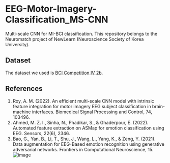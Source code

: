 # EEG-Motor-Imagery-Classification_MS-CNN
Multi-scale CNN for MI-BCI classification.
This repository belongs to the Neuromatch project of NewLearn (Neuroscience Society of Korea University).

## Dataset
The dataset we used is [BCI Competition IV 2b](https://www.bbci.de/competition/iv/). 

## References
1. Roy, A. M. (2022). An efficient multi-scale CNN model with intrinsic feature integration for motor imagery EEG subject classification in brain-machine interfaces. Biomedical Signal Processing and Control, 74, 103496. 
2. Ahmed, M. Z. I., Sinha, N., Phadikar, S., & Ghaderpour, E. (2022). Automated feature extraction on ASMap for emotion classification using EEG. Sensors, 22(6), 2346. 
3. Bao, G., Yan, B., Li, T., Shu, J., Wang, L., Yang, K., & Zeng, Y. (2021). Data augmentation for EEG-Based emotion recognition using generative adversarial networks. Frontiers in Computational Neuroscience, 15. 
![image](https://github.com/jxxng00/EEG-Motor-Imagery-Analysis_MS-CNN/assets/113572871/9c143b47-5a4f-46c1-b5ea-5999a506272f)


